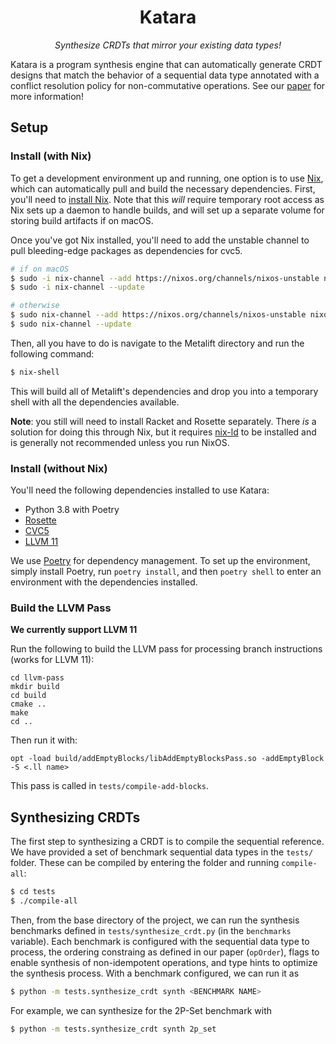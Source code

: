 <h1 align="center">Katara</h1>
<p align="center"><i>Synthesize CRDTs that mirror your existing data types!</i></p>

Katara is a program synthesis engine that can automatically generate CRDT designs that match the behavior of a sequential data type annotated with a conflict resolution policy for non-commutative operations. See our [paper](https://arxiv.org/pdf/2205.12425.pdf) for more information!

## Setup
### Install (with Nix)
To get a development environment up and running, one option is to use [Nix](https://nixos.org/), which can automatically pull and build the necessary dependencies. First, you'll need to [install Nix](https://nixos.org/download.html). Note that this _will_ require temporary root access as Nix sets up a daemon to handle builds, and will set up a separate volume for storing build artifacts if on macOS.

Once you've got Nix installed, you'll need to add the unstable channel to pull bleeding-edge packages as dependencies for cvc5.

```bash
# if on macOS
$ sudo -i nix-channel --add https://nixos.org/channels/nixos-unstable nixos-unstable
$ sudo -i nix-channel --update

# otherwise
$ sudo nix-channel --add https://nixos.org/channels/nixos-unstable nixos-unstable
$ sudo nix-channel --update
```

Then, all you have to do is navigate to the Metalift directory and run the following command:
```bash
$ nix-shell
```

This will build all of Metalift's dependencies and drop you into a temporary shell with all the dependencies available.

**Note**: you still will need to install Racket and Rosette separately. There _is_ a solution for doing this through Nix, but it requires [nix-ld](https://github.com/Mic92/nix-ld) to be installed and is generally not recommended unless you run NixOS.

### Install (without Nix)
You'll need the following dependencies installed to use Katara:
- Python 3.8 with Poetry
- [Rosette](https://emina.github.io/rosette)
- [CVC5](https://cvc5.github.io)
- [LLVM 11](https://llvm.org/)

We use [Poetry](https://python-poetry.org/) for dependency management. To set up the environment, simply install Poetry, run `poetry install`, and then `poetry shell` to enter an environment with the dependencies installed.

### Build the LLVM Pass

**We currently support LLVM 11**

Run the following to build the LLVM pass for processing branch instructions (works for LLVM 11):
````angular2
cd llvm-pass
mkdir build
cd build
cmake ..
make 
cd ..
```` 
Then run it with:
````angular2
opt -load build/addEmptyBlocks/libAddEmptyBlocksPass.so -addEmptyBlock -S <.ll name>
````
This pass is called in `tests/compile-add-blocks`.

## Synthesizing CRDTs
The first step to synthesizing a CRDT is to compile the sequential reference. We have provided a set of benchmark sequential data types in the `tests/` folder. These can be compiled by entering the folder and running `compile-all`:
```bash
$ cd tests
$ ./compile-all
```

Then, from the base directory of the project, we can run the synthesis benchmarks defined in `tests/synthesize_crdt.py` (in the `benchmarks` variable). Each benchmark is configured with the sequential data type to process, the ordering constraing as defined in our paper (`opOrder`), flags to enable synthesis of non-idempotent operations, and type hints to optimize the synthesis process. With a benchmark configured, we can run it as
```bash
$ python -m tests.synthesize_crdt synth <BENCHMARK NAME>
```

For example, we can synthesize for the 2P-Set benchmark with
```bash
$ python -m tests.synthesize_crdt synth 2p_set
```
